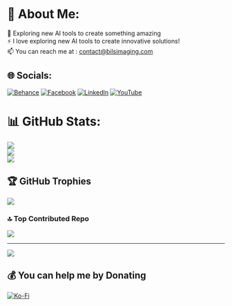 # 💫 About Me:
🌱 Exploring new AI tools to create something amazing<br>⚡ I love exploring new AI tools to create innovative solutions!<br>📫 You can reach me at : contact@bilsimaging.com


## 🌐 Socials:
[![Behance](https://img.shields.io/badge/Behance-1769ff?logo=behance&logoColor=white)](https://behance.net/bilsimaging) [![Facebook](https://img.shields.io/badge/Facebook-%231877F2.svg?logo=Facebook&logoColor=white)](https://facebook.com/BILSGUITARRA) [![LinkedIn](https://img.shields.io/badge/LinkedIn-%230077B5.svg?logo=linkedin&logoColor=white)](https://linkedin.com/in/bilelaroua) [![YouTube](https://img.shields.io/badge/YouTube-%23FF0000.svg?logo=YouTube&logoColor=white)](https://youtube.com/@bilsimaging) 
# 📊 GitHub Stats:
![](https://github-readme-stats.vercel.app/api?username=bilsimaging&theme=dark&hide_border=false&include_all_commits=false&count_private=false)<br/>
![](https://github-readme-streak-stats.herokuapp.com/?user=bilsimaging&theme=dark&hide_border=false)<br/>
![](https://github-readme-stats.vercel.app/api/top-langs/?username=bilsimaging&theme=dark&hide_border=false&include_all_commits=false&count_private=false&layout=compact)

## 🏆 GitHub Trophies
![](https://github-profile-trophy.vercel.app/?username=bilsimaging&theme=gruvbox&no-frame=false&no-bg=true&margin-w=4)

### 🔝 Top Contributed Repo
![](https://github-contributor-stats.vercel.app/api?username=bilsimaging&limit=5&theme=dark&combine_all_yearly_contributions=true)


---
[![](https://visitcount.itsvg.in/api?id=bilsimaging&icon=1&color=4)](https://visitcount.itsvg.in)

  ## 💰 You can help me by Donating
  [![Ko-Fi](https://img.shields.io/badge/Ko--fi-F16061?style=for-the-badge&logo=ko-fi&logoColor=white)](https://ko-fi.com/bilsimaging) 
